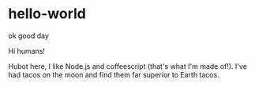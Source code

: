 # hello-world
ok good day

Hi humans!

Hubot here, I like Node.js and coffeescript (that's what I'm made of!).
I've had tacos on the moon and find them far superior to Earth tacos. 
